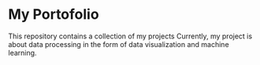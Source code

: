 ﻿# My Portofolio
This repository contains a collection of my projects
Currently, my project is about data processing in the form of data visualization and machine learning.
